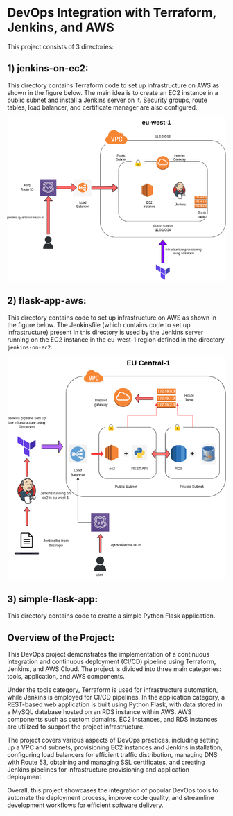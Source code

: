 # DevOps Integration with Terraform, Jenkins, and AWS

This project consists of 3 directories:

## 1) jenkins-on-ec2:

This directory contains Terraform code to set up infrastructure on AWS as shown in the figure below. The main idea is to create an EC2 instance in a public subnet and install a Jenkins server on it. Security groups, route tables, load balancer, and certificate manager are also configured.

![Jenkins on EC2 Instance](rw1.drawio.png)

## 2) flask-app-aws:

This directory contains code to set up infrastructure on AWS as shown in the figure below. The Jenkinsfile (which contains code to set up infrastructure) present in this directory is used by the Jenkins server running on the EC2 instance in the eu-west-1 region defined in the directory `jenkins-on-ec2`.

![Flask App on AWS](rw2.drawio.png)

## 3) simple-flask-app:

This directory contains code to create a simple Python Flask application.



## Overview of the Project:

This DevOps project demonstrates the implementation of a continuous integration and continuous deployment (CI/CD) pipeline using Terraform, Jenkins, and AWS Cloud. The project is divided into three main categories: tools, application, and AWS components.

Under the tools category, Terraform is used for infrastructure automation, while Jenkins is employed for CI/CD pipelines. In the application category, a REST-based web application is built using Python Flask, with data stored in a MySQL database hosted on an RDS instance within AWS. AWS components such as custom domains, EC2 instances, and RDS instances are utilized to support the project infrastructure.

The project covers various aspects of DevOps practices, including setting up a VPC and subnets, provisioning EC2 instances and Jenkins installation, configuring load balancers for efficient traffic distribution, managing DNS with Route 53, obtaining and managing SSL certificates, and creating Jenkins pipelines for infrastructure provisioning and application deployment.

Overall, this project showcases the integration of popular DevOps tools to automate the deployment process, improve code quality, and streamline development workflows for efficient software delivery.
